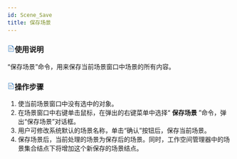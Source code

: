 ```yaml
---
id: Scene_Save
title: 保存场景  
---  
```

### ![](../../img/read.gif)使用说明

“保存场景”命令，用来保存当前场景窗口中场景的所有内容。

### ![](../../img/read.gif)操作步骤

  1. 使当前场景窗口中没有选中的对象。
  2. 在场景窗口中右键单击鼠标，在弹出的右键菜单中选择“ **保存场景** ”命令，弹出“保存场景”对话框。
  3. 用户可修改系统默认的场景名称，单击“确认”按钮后，保存当前场景。
  4. 保存场景后，当前处理的场景为保存后的场景。同时，工作空间管理器中的场景集合结点下将增加这个新保存的场景结点。



